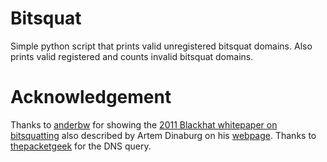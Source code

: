 # Bitsquat

Simple python script that prints valid unregistered bitsquat domains. Also prints valid registered and counts invalid bitsquat domains. 

# Acknowledgement

Thanks to [anderbw](https://github.com/anderbw) for showing the [2011 Blackhat whitepaper on bitsquatting](http://media.blackhat.com/bh-us-11/Dinaburg/BH_US_11_Dinaburg_Bitsquatting_WP.pdf) 
also described by Artem Dinaburg on his [webpage](http://dinaburg.org/bitsquatting.html). Thanks to [thepacketgeek](https://gist.github.com/thepacketgeek/6928674#file-10-dns-query-py) for the DNS query. 
